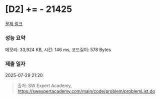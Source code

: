 # [D2] += - 21425 

[문제 링크](https://swexpertacademy.com/main/code/problem/problemDetail.do?contestProbId=AZD8K_UayDoDFAVs) 

### 성능 요약

메모리: 33,924 KB, 시간: 146 ms, 코드길이: 578 Bytes

### 제출 일자

2025-07-29 21:20



> 출처: SW Expert Academy, https://swexpertacademy.com/main/code/problem/problemList.do